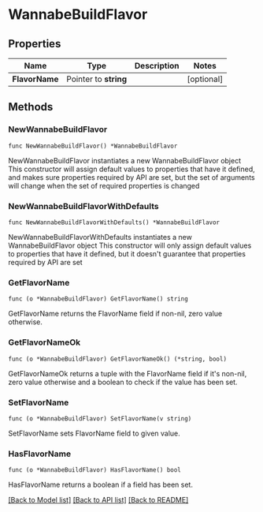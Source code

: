 # WannabeBuildFlavor

## Properties

Name | Type | Description | Notes
------------ | ------------- | ------------- | -------------
**FlavorName** | Pointer to **string** |  | [optional] 

## Methods

### NewWannabeBuildFlavor

`func NewWannabeBuildFlavor() *WannabeBuildFlavor`

NewWannabeBuildFlavor instantiates a new WannabeBuildFlavor object
This constructor will assign default values to properties that have it defined,
and makes sure properties required by API are set, but the set of arguments
will change when the set of required properties is changed

### NewWannabeBuildFlavorWithDefaults

`func NewWannabeBuildFlavorWithDefaults() *WannabeBuildFlavor`

NewWannabeBuildFlavorWithDefaults instantiates a new WannabeBuildFlavor object
This constructor will only assign default values to properties that have it defined,
but it doesn't guarantee that properties required by API are set

### GetFlavorName

`func (o *WannabeBuildFlavor) GetFlavorName() string`

GetFlavorName returns the FlavorName field if non-nil, zero value otherwise.

### GetFlavorNameOk

`func (o *WannabeBuildFlavor) GetFlavorNameOk() (*string, bool)`

GetFlavorNameOk returns a tuple with the FlavorName field if it's non-nil, zero value otherwise
and a boolean to check if the value has been set.

### SetFlavorName

`func (o *WannabeBuildFlavor) SetFlavorName(v string)`

SetFlavorName sets FlavorName field to given value.

### HasFlavorName

`func (o *WannabeBuildFlavor) HasFlavorName() bool`

HasFlavorName returns a boolean if a field has been set.


[[Back to Model list]](../README.md#documentation-for-models) [[Back to API list]](../README.md#documentation-for-api-endpoints) [[Back to README]](../README.md)


